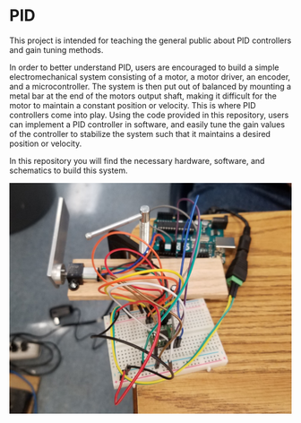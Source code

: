# PID

This project is intended for teaching the general public about PID controllers and gain tuning methods.

In order to better understand PID, users are encouraged to build a simple electromechanical system consisting of a motor, a motor driver, an encoder, and a microcontroller. The system is then put out of balanced by mounting a metal bar at the end of the motors output shaft, making it difficult for the motor to maintain a constant position or velocity. This is where PID controllers come into play. Using the code provided in this repository, users can implement a PID controller in software, and easily tune the gain values of the controller to stabilize the system such that it maintains a desired position or velocity.

In this repository you will find the necessary hardware, software, and schematics to build this system.

![PID Setup](/Documents/PID_Setup.jpg?raw=true "PID Setup")